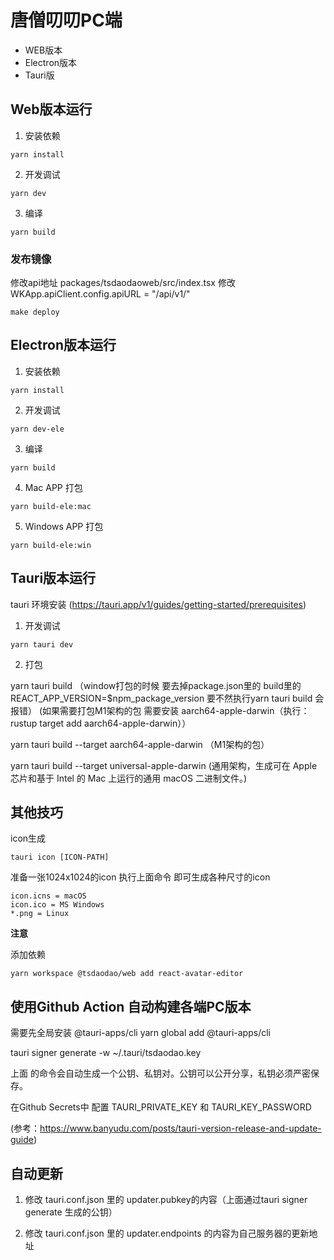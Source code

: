 # 唐僧叨叨PC端

* WEB版本
* Electron版本
* Tauri版

## Web版本运行

1. 安装依赖

```shell
yarn install
```
2. 开发调试

```shell
yarn dev
```
3. 编译

```shell
yarn build
```
### 发布镜像

修改api地址  packages/tsdaodaoweb/src/index.tsx 修改 WKApp.apiClient.config.apiURL = "/api/v1/"

```shell
make deploy
```

## Electron版本运行

1. 安装依赖
```shell
yarn install
```

2. 开发调试

```shell
yarn dev-ele
```

3. 编译

```shell
yarn build
```

4. Mac APP 打包

```shell
yarn build-ele:mac
```

5. Windows APP 打包

```shell
yarn build-ele:win
```

## Tauri版本运行

tauri 环境安装 (https://tauri.app/v1/guides/getting-started/prerequisites)

1. 开发调试

```shell
yarn tauri dev
```

2. 打包

yarn tauri build
（window打包的时候 要去掉package.json里的 build里的REACT_APP_VERSION=$npm_package_version 要不然执行yarn tauri build 会报错）
(如果需要打包M1架构的包 需要安装 aarch64-apple-darwin（执行：rustup target add aarch64-apple-darwin））

yarn tauri build --target aarch64-apple-darwin （M1架构的包）

yarn tauri build --target universal-apple-darwin (通用架构，生成可在 Apple 芯片和基于 Intel 的 Mac 上运行的通用 macOS 二进制文件。)


## 其他技巧

icon生成

```shell
tauri icon [ICON-PATH]
```

准备一张1024x1024的icon 执行上面命令 即可生成各种尺寸的icon

```shell
icon.icns = macOS
icon.ico = MS Windows
*.png = Linux
```

**注意**

添加依赖

```shell
yarn workspace @tsdaodao/web add react-avatar-editor
```



 ## 使用Github Action 自动构建各端PC版本

  需要先全局安装 @tauri-apps/cli
yarn global add  @tauri-apps/cli

tauri signer generate -w ~/.tauri/tsdaodao.key

上面 的命令会自动生成一个公钥、私钥对。公钥可以公开分享，私钥必须严密保存。

在Github Secrets中 配置 TAURI_PRIVATE_KEY 和 TAURI_KEY_PASSWORD


(参考：https://www.banyudu.com/posts/tauri-version-release-and-update-guide)

 ## 自动更新

1. 修改 tauri.conf.json 里的 updater.pubkey的内容（上面通过tauri signer generate 生成的公钥）

2. 修改 tauri.conf.json 里的 updater.endpoints 的内容为自己服务器的更新地址
